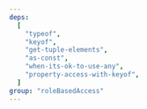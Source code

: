 ```yaml
---
deps:
  [
    "typeof",
    "keyof",
    "get-tuple-elements",
    "as-const",
    "when-its-ok-to-use-any",
    "property-access-with-keyof",
  ]
group: "roleBasedAccess"
---
```

